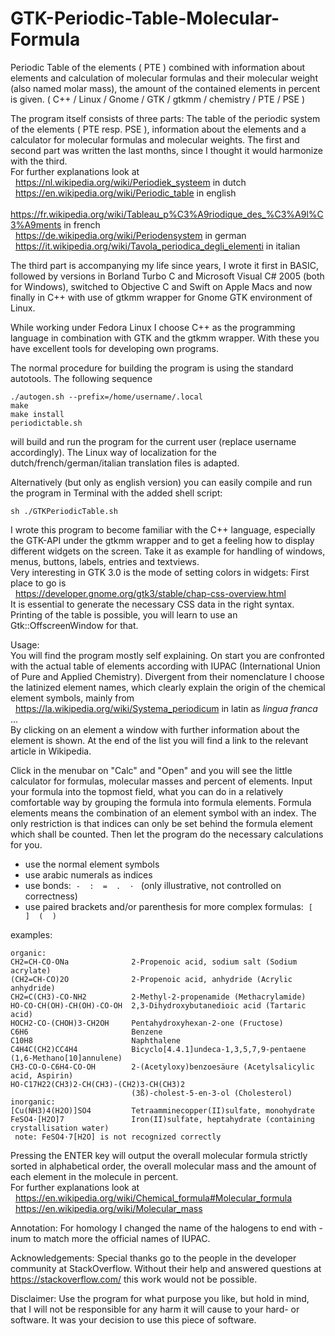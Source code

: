 # GTK-Periodic-Table-Molecular-Formula

Periodic Table of the elements ( PTE ) combined with information about elements and calculation of molecular formulas and their molecular weight (also named molar mass), the amount of the contained elements in percent is given.
( C++ / Linux / Gnome / GTK / gtkmm / chemistry / PTE / PSE )

The program itself consists of three parts: The table of the periodic system of the elements ( PTE resp. PSE ), information about the elements and a calculator for molecular formulas and molecular weights. The first and second part was written the last months, since I thought it would harmonize with the third.<br/>
For further explanations look at<br/>
&nbsp; <https://nl.wikipedia.org/wiki/Periodiek_systeem> in dutch<br/>
&nbsp; <https://en.wikipedia.org/wiki/Periodic_table> in english<br/>
&nbsp; <https://fr.wikipedia.org/wiki/Tableau_p%C3%A9riodique_des_%C3%A9l%C3%A9ments> in french<br/>
&nbsp; <https://de.wikipedia.org/wiki/Periodensystem> in german<br/>
&nbsp; <https://it.wikipedia.org/wiki/Tavola_periodica_degli_elementi> in italian<br/>

The third part is accompanying my life since years, I wrote it first in BASIC, followed by versions in Borland Turbo C and Microsoft Visual C# 2005 (both for Windows), switched to Objective C and Swift on Apple Macs and now finally in C++ with use of gtkmm wrapper for Gnome GTK environment of Linux.

While working under Fedora Linux I choose C++ as the programming language in combination with GTK and the gtkmm wrapper. With these you have excellent tools for developing own programs.

The normal procedure for building the program is using the standard autotools. The following sequence
```
./autogen.sh --prefix=/home/username/.local
make
make install
periodictable.sh
```
will build and run the program for the current user (replace username accordingly). The Linux way of localization for the dutch/french/german/italian translation files is adapted.

Alternatively (but only as english version) you can easily compile and run the program in Terminal with the added shell script:
```
sh ./GTKPeriodicTable.sh
```

I wrote this program to become familiar with the C++ language, especially the GTK-API under the gtkmm wrapper and to get a feeling how to display different widgets on the screen. Take it as example for handling of windows, menus, buttons, labels, entries and textviews.<br/>
Very interesting in GTK 3.0 is the mode of setting colors in widgets: First place to go is<br/>
&nbsp; <https://developer.gnome.org/gtk3/stable/chap-css-overview.html><br/>
It is essential to generate the necessary CSS data in the right syntax.<br/>
Printing of the table is possible, you will learn to use an Gtk::OffscreenWindow for that.

Usage:<br/>
You will find the program mostly self explaining. On start you are confronted with the actual table of elements according with IUPAC (International Union of Pure and Applied Chemistry). Divergent from their nomenclature I choose the latinized element names, which clearly explain the origin of the chemical element symbols, mainly from<br/>
&nbsp; <https://la.wikipedia.org/wiki/Systema_periodicum> in latin as *lingua franca* ...<br/>
By clicking on an element a window with further information about the element is shown. At the end of the list you will find a link to the relevant article in Wikipedia.

Click in the menubar on "Calc" and "Open" and you will see the little calculator for formulas, molecular masses and percent of elements. Input your formula into the topmost field, what you can do in a relatively comfortable way by grouping the formula into formula elements. Formula elements means the combination of an element symbol with an index. The only restriction is that indices can only be set behind the formula element which shall be counted. Then let the program do the necessary calculations for you.<br/>
- use the normal element symbols
- use arabic numerals as indices
- use bonds:&nbsp; `-  :  =  .  · ` (only illustrative, not controlled on correctness)
- use paired brackets and/or parenthesis for more complex formulas:&nbsp; `[  ]  (  )`

examples:<br/>
```
organic:
CH2=CH-CO-ONa              2-Propenoic acid, sodium salt (Sodium acrylate)
(CH2=CH-CO)2O              2-Propenoic acid, anhydride (Acrylic anhydride)
CH2=C(CH3)-CO-NH2          2-Methyl-2-propenamide (Methacrylamide)
HO-CO-CH(OH)-CH(OH)-CO-OH  2,3-Dihydroxybutanedioic acid (Tartaric acid)
HOCH2-CO-(CHOH)3-CH2OH     Pentahydroxyhexan-2-one (Fructose)
C6H6                       Benzene
C10H8                      Naphthalene
C4H4C(CH2)CC4H4            Bicyclo[4.4.1]undeca-1,3,5,7,9-pentaene (1,6-Methano[10]annulene)
CH3-CO-O-C6H4-CO-OH        2-(Acetyloxy)benzoesäure (Acetylsalicylic acid, Aspirin)
HO-C17H22(CH3)2-CH(CH3)-(CH2)3-CH(CH3)2
                           (3ß)-cholest-5-en-3-ol (Cholesterol)
inorganic:
[Cu(NH3)4(H2O)]SO4         Tetraamminecopper(II)sulfate, monohydrate
FeSO4·[H2O]7               Iron(II)sulfate, heptahydrate (containing crystallisation water)
 note: FeSO4·7[H2O] is not recognized correctly
```
Pressing the ENTER key will output the overall molecular formula strictly sorted in alphabetical order, the overall molecular mass and the amount of each element in the molecule in percent.<br/>
For further explanations look at<br/>
&nbsp; <https://en.wikipedia.org/wiki/Chemical_formula#Molecular_formula><br/>
&nbsp; <https://en.wikipedia.org/wiki/Molecular_mass><br/>

Annotation:
For homology I changed the name of the halogens to end with -inum to match more the official names of IUPAC.

Acknowledgements:
Special thanks go to the people in the developer community at StackOverflow. Without their help and answered questions at <https://stackoverflow.com/> this work would not be possible.


Disclaimer:
Use the program for what purpose you like, but hold in mind, that I will not be responsible for any harm it will cause to your hard- or software. It was your decision to use this piece of software.


